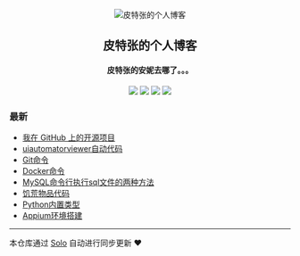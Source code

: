 <p align="center"><img alt="皮特张的个人博客" src="https://pics.peterzhang.top/navicons/favicon2.png"></p><h2 align="center">
皮特张的个人博客
</h2>

<h4 align="center">皮特张的安妮去哪了。。。</h4>
<p align="center"><a title="皮特张的个人博客" target="_blank" href="https://github.com/PeterZZ4609/solo-blog"><img src="https://img.shields.io/github/last-commit/PeterZZ4609/solo-blog.svg?style=flat-square&color=FF9900"></a>
<a title="GitHub repo size in bytes" target="_blank" href="https://github.com/PeterZZ4609/solo-blog"><img src="https://img.shields.io/github/repo-size/PeterZZ4609/solo-blog.svg?style=flat-square"></a>
<a title="Solo Version" target="_blank" href="https://github.com/b3log/solo/releases"><img src="https://img.shields.io/badge/solo-3.6.6-f1e05a.svg?style=flat-square&color=blueviolet"></a>
<a title="Hits" target="_blank" href="https://github.com/b3log/hits"><img src="https://hits.b3log.org/PeterZZ4609/solo-blog.svg"></a></p>

### 最新

* [我在 GitHub 上的开源项目](https://solo.peterzhang.top/my-github-repos)
* [uiautomatorviewer自动代码](https://solo.peterzhang.top/articles/2019/11/10/1573335709953.html)
* [Git命令](https://solo.peterzhang.top/articles/2019/11/10/1573335709688.html)
* [Docker命令](https://solo.peterzhang.top/articles/2019/11/10/1573335709457.html)
* [MySQL命令行执行sql文件的两种方法](https://solo.peterzhang.top/articles/2019/11/10/1573335709191.html)
* [饥荒物品代码](https://solo.peterzhang.top/articles/2019/11/10/1573335708759.html)
* [Python内置类型](https://solo.peterzhang.top/articles/2019/11/10/1573335707952.html)
* [Appium环境搭建](https://solo.peterzhang.top/articles/2019/11/10/1573334728704.html)



---

本仓库通过 [Solo](https://github.com/b3log/solo) 自动进行同步更新 ❤️ 
